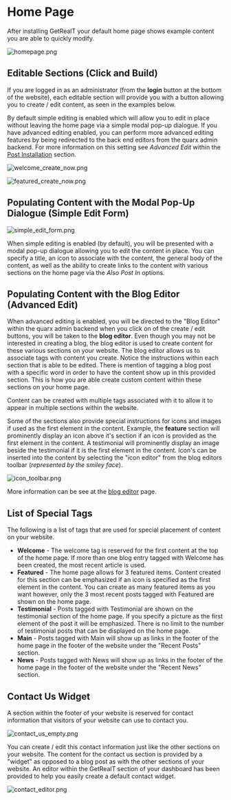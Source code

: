 ﻿
# Home Page

After installing GetRealT your default home page shows example content you are able to quickly modify.

![homepage.png](../img/screenshots/homepage.png "Home Page")

## Editable Sections (Click and Build)

If you are logged in as an administrator (from the **login** button at the bottom of the website), each editable section will provide you with a button allowing you to create / edit content, as seen in the examples below.

By default simple editing is enabled which will allow you to edit in place without leaving the home page via a simple modal pop-up dialogue.  If you have advanced editing enabled, you can perform more advanced editing features by being redirected to the back end editors from the quarx admin backend. For more information on this setting see *Advanced Edit* within the [Post Installation](./Dashboard/post_installation) section.

![welcome_create_now.png](../img/screenshots/welcome_create_now.png "Welcome Create Now")

![featured_create_now.png](../img/screenshots/featured_create_now.png "Featured Create Now")

## Populating Content with the Modal Pop-Up Dialogue (Simple Edit Form)

![simple_edit_form.png](../img/screenshots/simple_edit_form.png "Simple Edit Form")

When simple editing is enabled (by default), you will be presented with a modal pop-up dialogue allowing you to edit the content in place.  You can specify a title, an icon to associate with the content, the general body of the content, as well as the ability to create links to the content with various sections on the home page via the *Also Post In* options.

## Populating Content with the Blog Editor (Advanced Edit)

When advanced editing is enabled, you will be directed to the "Blog Editor" within the quarx admin backend when you click on of the create / edit buttons, you will be taken to the **blog editor**.  Even though you may not be interested in creating a blog, the blog editor is used to create content for these various sections on your website.  The blog editor allows us to associate tags with content you create.  Notice the instructions within each section that is able to be edited. There is mention of tagging a blog post with a specific word in order to have the content show up in this provided section.  This is how you are able create custom content within these sections on your home page.  

Content can be created with multiple tags associated with it to allow it to appear in multiple sections within the website.

Some of the sections also provide special instructions for icons and images if used as the first element in the content.  Example, the **feature** section will prominently display an icon above it's section if an icon is provided as the first element in the content.  A testimonial will prominently display an image beside the testimonial if it is the first element in the content. Icon's can be inserted into the content by selecting the "icon editor" from the blog editors toolbar (*represented by the smiley face*).

![icon_toolbar.png](../img/screenshots/icon_toolbar.png "Icon Toolbar")

More information can be see at the [blog editor](./Dashboard/blog_editor) page.

## List of Special Tags

The following is a list of tags that are used for special placement of content on your website.

* **Welcome** - The welcome tag is reserved for the first content at the top of the home page.  If more than one blog entry tagged with Welcome has been created, the most recent article is used.
* **Featured** - The home page allows for 3 featured items.  Content created for this section can be emphasized if an icon is specified as the first element in the content.  You can create as many featured items as you want however, only the 3 most recent posts tagged with Featured are shown on the home page.
* **Testimonial** - Posts tagged with Testimonial are shown on the testimonial section of the home page.  If you specify a picture as the first element of the post it will be emphasized.  There is no limit to the number of testimonial posts that can be displayed on the home page.
* **Main** - Posts tagged with Main will show up as links in the footer of the home page in the footer of the website under the "Recent Posts" section.
* **News** - Posts tagged with News will show up as links in the footer of the home page in the footer of the website under the "Recent News" section.

## Contact Us Widget

A section within the footer of your website is reserved for contact information that visitors of your website can use to contact you.  

![contact_us_empty.png](../img/screenshots/contact_us_empty.png "Empty Contact Us")

You can create / edit this contact information just like the other sections on your website.  The content for the contact us section is provided by a "widget" as opposed to a blog post as with the other sections of your website.  An editor within the GetRealT section of your dashboard has been provided to help you easily create a default contact widget.

![contact_editor.png](../img/screenshots/contact_editor.png "Contact Us Editor")